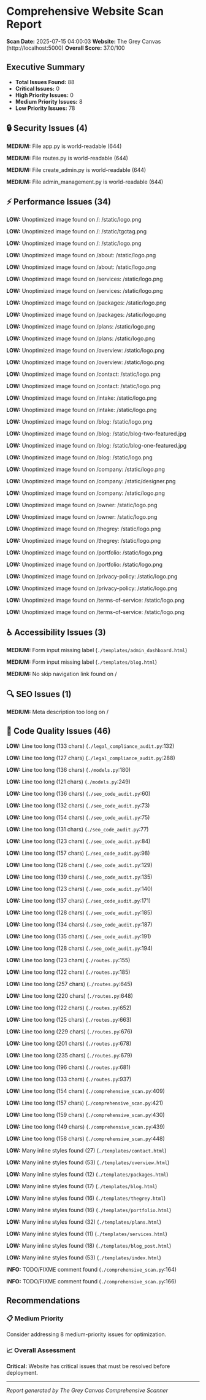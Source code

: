 # Comprehensive Website Scan Report

**Scan Date:** 2025-07-15 04:00:03
**Website:** The Grey Canvas (http://localhost:5000)
**Overall Score:** 37.0/100

## Executive Summary

- **Total Issues Found:** 88
- **Critical Issues:** 0
- **High Priority Issues:** 0
- **Medium Priority Issues:** 8
- **Low Priority Issues:** 78

## 🔒 Security Issues (4)

**MEDIUM:** File app.py is world-readable (644)

**MEDIUM:** File routes.py is world-readable (644)

**MEDIUM:** File create_admin.py is world-readable (644)

**MEDIUM:** File admin_management.py is world-readable (644)

## ⚡ Performance Issues (34)

**LOW:** Unoptimized image found on /: /static/logo.png

**LOW:** Unoptimized image found on /: /static/tgctag.png

**LOW:** Unoptimized image found on /: /static/logo.png

**LOW:** Unoptimized image found on /about: /static/logo.png

**LOW:** Unoptimized image found on /about: /static/logo.png

**LOW:** Unoptimized image found on /services: /static/logo.png

**LOW:** Unoptimized image found on /services: /static/logo.png

**LOW:** Unoptimized image found on /packages: /static/logo.png

**LOW:** Unoptimized image found on /packages: /static/logo.png

**LOW:** Unoptimized image found on /plans: /static/logo.png

**LOW:** Unoptimized image found on /plans: /static/logo.png

**LOW:** Unoptimized image found on /overview: /static/logo.png

**LOW:** Unoptimized image found on /overview: /static/logo.png

**LOW:** Unoptimized image found on /contact: /static/logo.png

**LOW:** Unoptimized image found on /contact: /static/logo.png

**LOW:** Unoptimized image found on /intake: /static/logo.png

**LOW:** Unoptimized image found on /intake: /static/logo.png

**LOW:** Unoptimized image found on /blog: /static/logo.png

**LOW:** Unoptimized image found on /blog: /static/blog-two-featured.jpg

**LOW:** Unoptimized image found on /blog: /static/blog-one-featured.jpg

**LOW:** Unoptimized image found on /blog: /static/logo.png

**LOW:** Unoptimized image found on /company: /static/logo.png

**LOW:** Unoptimized image found on /company: /static/designer.png

**LOW:** Unoptimized image found on /company: /static/logo.png

**LOW:** Unoptimized image found on /owner: /static/logo.png

**LOW:** Unoptimized image found on /owner: /static/logo.png

**LOW:** Unoptimized image found on /thegrey: /static/logo.png

**LOW:** Unoptimized image found on /thegrey: /static/logo.png

**LOW:** Unoptimized image found on /portfolio: /static/logo.png

**LOW:** Unoptimized image found on /portfolio: /static/logo.png

**LOW:** Unoptimized image found on /privacy-policy: /static/logo.png

**LOW:** Unoptimized image found on /privacy-policy: /static/logo.png

**LOW:** Unoptimized image found on /terms-of-service: /static/logo.png

**LOW:** Unoptimized image found on /terms-of-service: /static/logo.png

## ♿ Accessibility Issues (3)

**MEDIUM:** Form input missing label (`./templates/admin_dashboard.html`)

**MEDIUM:** Form input missing label (`./templates/blog.html`)

**MEDIUM:** No skip navigation link found on /

## 🔍 SEO Issues (1)

**MEDIUM:** Meta description too long on /

## 🔧 Code Quality Issues (46)

**LOW:** Line too long (133 chars) (`./legal_compliance_audit.py`:132)

**LOW:** Line too long (127 chars) (`./legal_compliance_audit.py`:288)

**LOW:** Line too long (136 chars) (`./models.py`:180)

**LOW:** Line too long (121 chars) (`./models.py`:249)

**LOW:** Line too long (136 chars) (`./seo_code_audit.py`:60)

**LOW:** Line too long (132 chars) (`./seo_code_audit.py`:73)

**LOW:** Line too long (154 chars) (`./seo_code_audit.py`:75)

**LOW:** Line too long (131 chars) (`./seo_code_audit.py`:77)

**LOW:** Line too long (123 chars) (`./seo_code_audit.py`:84)

**LOW:** Line too long (157 chars) (`./seo_code_audit.py`:98)

**LOW:** Line too long (126 chars) (`./seo_code_audit.py`:129)

**LOW:** Line too long (139 chars) (`./seo_code_audit.py`:135)

**LOW:** Line too long (123 chars) (`./seo_code_audit.py`:140)

**LOW:** Line too long (137 chars) (`./seo_code_audit.py`:171)

**LOW:** Line too long (128 chars) (`./seo_code_audit.py`:185)

**LOW:** Line too long (134 chars) (`./seo_code_audit.py`:187)

**LOW:** Line too long (135 chars) (`./seo_code_audit.py`:191)

**LOW:** Line too long (128 chars) (`./seo_code_audit.py`:194)

**LOW:** Line too long (123 chars) (`./routes.py`:155)

**LOW:** Line too long (122 chars) (`./routes.py`:185)

**LOW:** Line too long (257 chars) (`./routes.py`:645)

**LOW:** Line too long (220 chars) (`./routes.py`:648)

**LOW:** Line too long (122 chars) (`./routes.py`:652)

**LOW:** Line too long (125 chars) (`./routes.py`:663)

**LOW:** Line too long (229 chars) (`./routes.py`:676)

**LOW:** Line too long (201 chars) (`./routes.py`:678)

**LOW:** Line too long (235 chars) (`./routes.py`:679)

**LOW:** Line too long (196 chars) (`./routes.py`:681)

**LOW:** Line too long (133 chars) (`./routes.py`:937)

**LOW:** Line too long (154 chars) (`./comprehensive_scan.py`:409)

**LOW:** Line too long (157 chars) (`./comprehensive_scan.py`:421)

**LOW:** Line too long (159 chars) (`./comprehensive_scan.py`:430)

**LOW:** Line too long (149 chars) (`./comprehensive_scan.py`:439)

**LOW:** Line too long (158 chars) (`./comprehensive_scan.py`:448)

**LOW:** Many inline styles found (27) (`./templates/contact.html`)

**LOW:** Many inline styles found (53) (`./templates/overview.html`)

**LOW:** Many inline styles found (12) (`./templates/packages.html`)

**LOW:** Many inline styles found (17) (`./templates/blog.html`)

**LOW:** Many inline styles found (16) (`./templates/thegrey.html`)

**LOW:** Many inline styles found (16) (`./templates/portfolio.html`)

**LOW:** Many inline styles found (32) (`./templates/plans.html`)

**LOW:** Many inline styles found (11) (`./templates/services.html`)

**LOW:** Many inline styles found (18) (`./templates/blog_post.html`)

**LOW:** Many inline styles found (53) (`./templates/index.html`)

**INFO:** TODO/FIXME comment found (`./comprehensive_scan.py`:164)

**INFO:** TODO/FIXME comment found (`./comprehensive_scan.py`:166)

## Recommendations

### 📋 Medium Priority
Consider addressing 8 medium-priority issues for optimization.

### 📈 Overall Assessment
**Critical:** Website has critical issues that must be resolved before deployment.

---
*Report generated by The Grey Canvas Comprehensive Scanner*
